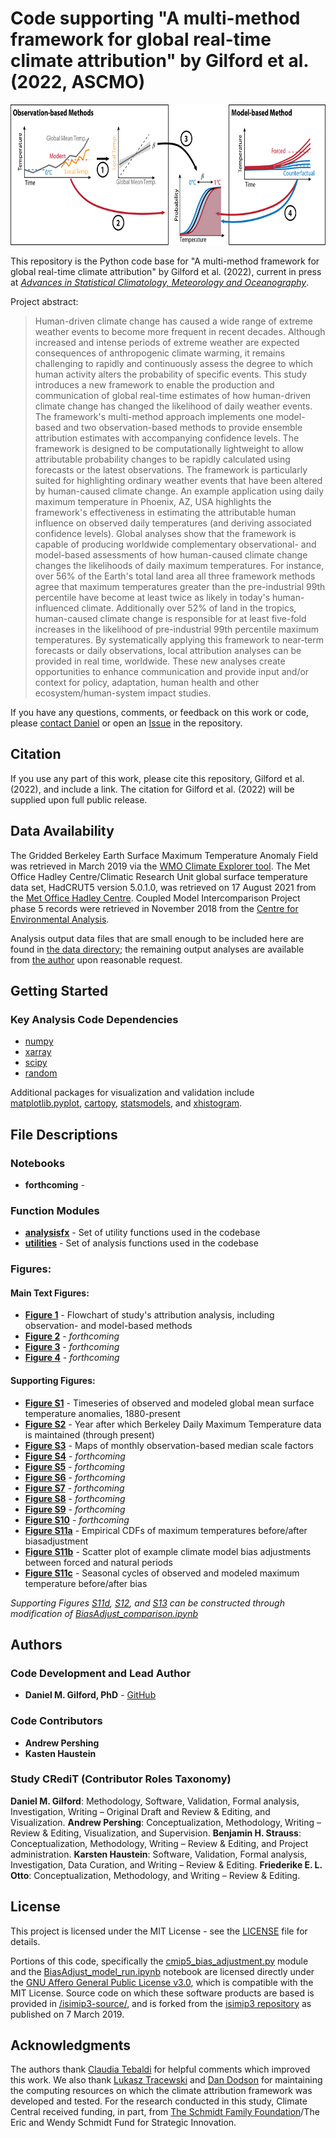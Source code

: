 # Code supporting "A multi-method framework for global real-time climate attribution" by Gilford et al. (2022, ASCMO)

<p align="center">
<img src="./paper_figures/main/fig1.png" alt="" width="720" height="225">
</p>

This repository is the Python code base for "A multi-method framework for global real-time climate attribution" by Gilford et al. (2022), current in press at *[Advances in Statistical Climatology, Meteorology and Oceanography](https://advances-statistical-climatology-meteorology-oceanography.net/)*.

Project abstract:

> Human-driven climate change has caused a wide range of extreme weather events to become more frequent in recent decades. Although increased and intense periods of extreme weather are expected consequences of anthropogenic climate warming, it remains challenging to rapidly and continuously assess the degree to which human activity alters the probability of specific events. This study introduces a new framework to enable the production and communication of global real-time estimates of how human-driven climate change has changed the likelihood of daily weather events. The framework's multi-method approach implements one model-based and two observation-based methods to provide ensemble attribution estimates with accompanying confidence levels. The framework is designed to be computationally lightweight to allow attributable probability changes to be rapidly calculated using forecasts or the latest observations. The framework is particularly suited for highlighting ordinary weather events that have been altered by human-caused climate change. An example application using daily maximum temperature in Phoenix, AZ, USA highlights the framework's effectiveness in estimating the attributable human influence on observed daily temperatures (and deriving associated confidence levels). Global analyses show that the framework is capable of producing worldwide complementary observational- and model-based assessments of how human-caused climate change changes the likelihoods of daily maximum temperatures. For instance, over 56\% of the Earth's total land area all three framework methods agree that maximum temperatures greater than the pre-industrial 99th percentile have become at least twice as likely in today's human-influenced climate. Additionally over 52\% of land in the tropics, human-caused climate change is responsible for at least five-fold increases in the likelihood of pre-industrial 99th percentile maximum temperatures. By systematically applying this framework to near-term forecasts or daily observations, local attribution analyses can be provided in real time, worldwide. These new analyses create opportunities to enhance communication and provide input and/or context for policy, adaptation, human health and other ecosystem/human-system impact studies.

If you have any questions, comments, or feedback on this work or code, please [contact Daniel](mailto:dgilford@climatecentral.org) or open an [Issue](https://github.com/climatecentral/gilford22_attframework/issues) in the repository.

## Citation

If you use any part of this work, please cite this repository, Gilford et al. (2022), and include a link. The citation for Gilford et al. (2022) will be supplied upon full public release.

## Data Availability

The Gridded Berkeley Earth Surface Maximum Temperature Anomaly Field was retrieved in March 2019 via the [WMO Climate Explorer tool](https://climexp.knmi.nl/select.cgi?id=someone@somewhere&field=berkeley_tmax_daily). The Met Office Hadley Centre/Climatic Research Unit global surface temperature data set, HadCRUT5 version 5.0.1.0, was retrieved on 17 August 2021 from the [Met Office Hadley Centre](https://www.metoffice.gov.uk/hadobs/hadcrut5/data/current/download.html). Coupled Model Intercomparison Project phase 5 records were retrieved in November 2018 from the [Centre for Environmental Analysis](https://help.ceda.ac.uk/article/4465-cmip5-data).

Analysis output data files that are small enough to be included here are found in [the data directory](./data/); the remaining output analyses are available from [the author](mailto:dgilford@climatecentral.org) upon reasonable request.

## Getting Started

### Key Analysis Code Dependencies

* [numpy](https://numpy.org/doc/stable/index.html)
* [xarray](https://docs.xarray.dev/en/stable/)
* [scipy](https://scipy.org/)
* [random](https://docs.python.org/3/library/random.html)

Additional packages for visualization and validation include [matplotlib.pyplot](https://matplotlib.org/stable/api/_as_gen/matplotlib.pyplot.html), [cartopy](https://scitools.org.uk/cartopy/docs/latest/), [statsmodels](https://www.statsmodels.org/stable/index.html), and [xhistogram](https://xhistogram.readthedocs.io/en/latest/).

## File Descriptions

### Notebooks

* **forthcoming** -

### Function Modules

* **[analysisfx](./analysisfx.py)** - Set of utility functions used in the codebase
* **[utilities](./utilities.py)** - Set of analysis functions used in the codebase

### Figures:

#### Main Text Figures:

* **[Figure 1](./paper_figures/main/fig1.png)** - Flowchart of study's attribution analysis, including observation- and model-based methods
* **[Figure 2](./paper_figures/main/fig2.pdf)** - _forthcoming_
* **[Figure 3](./paper_figures/main/fig3.pdf)** - _forthcoming_
* **[Figure 4](./paper_figures/main/fig2.pdf)** - _forthcoming_

#### Supporting Figures:

* **[Figure S1](./paper_figures/si/figS1.pdf)** - Timeseries of observed and modeled global mean surface temperature anomalies, 1880-present
* **[Figure S2](./paper_figures/si/figS2.pdf)** - Year after which Berkeley Daily Maximum Temperature data is maintained (through present)
* **[Figure S3](./paper_figures/si/figS3.pdf)** - Maps of monthly observation-based median scale factors
* **[Figure S4](./paper_figures/si/figS4.pdf)** - _forthcoming_
* **[Figure S5](./paper_figures/si/figS5.pdf)** - _forthcoming_
* **[Figure S6](./paper_figures/si/figS6.pdf)** - _forthcoming_
* **[Figure S7](./paper_figures/si/figS7.pdf)** - _forthcoming_
* **[Figure S8](./paper_figures/si/figS8.pdf)** - _forthcoming_
* **[Figure S9](./paper_figures/si/figS9.pdf)** - _forthcoming_
* **[Figure S10](./paper_figures/si/figS10.pdf)** - _forthcoming_
* **[Figure S11a](./paper_figures/si/figS11a.pdf)** - Empirical CDFs of maximum temperatures before/after biasadjustment
* **[Figure S11b](./paper_figures/si/figS11b.pdf)** - Scatter plot of example climate model bias adjustments between forced and natural periods
* **[Figure S11c](./paper_figures/si/figS11c.pdf)** - Seasonal cycles of observed and modeled maximum temperature before/after bias

_Supporting Figures [S11d](./paper_figures/si/figS11d.pdf), [S12](./paper_figures/si/figS12.pdf), and [S13](./paper_figures/si/figS13.pdf) can be constructed through modification of [BiasAdjust_comparison.ipynb](./BiasAdjust_comparison.ipynb)_

## Authors

### Code Development and Lead Author
* **Daniel M. Gilford, PhD** - [GitHub](https://github.com/dgilford)

### Code Contributors

* **Andrew Pershing**
* **Kasten Haustein** 

### Study CRediT (Contributor Roles Taxonomy)
**Daniel M. Gilford**: Methodology, Software, Validation, Formal analysis, Investigation, Writing – Original Draft and Review & Editing, and Visualization.
**Andrew Pershing**: Conceptualization, Methodology, Writing – Review & Editing, Visualization, and Supervision.
**Benjamin H. Strauss**: Conceptualization, Methodology, Writing – Review & Editing, and Project administration.
**Karsten Haustein**: Software, Validation, Formal analysis, Investigation, Data Curation, and Writing – Review & Editing.
**Friederike E. L. Otto**: Conceptualization, Methodology, and Writing – Review & Editing.

## License

This project is licensed under the MIT License - see the [LICENSE](LICENSE) file for details.

Portions of this code, specifically the [cmip5_bias_adjustment.py](./cmip5_bias_adjustment.py) module and the [BiasAdjust_model_run.ipynb](./BiasAdjust_model_run.ipynb) notebook are licensed directly under the [GNU Affero General Public License v3.0](https://www.gnu.org/licenses/agpl-3.0.en.html), which is compatible with the MIT License. Source code on which these software products are based is provided in  [/isimip3-source/](./isimip3-source/), and is forked from the [isimip3 repository](https://github.com/ssobie/isimip3) as published on 7 March 2019.

## Acknowledgments

The authors thank [Claudia Tebaldi](https://www.climatecentral.org/what-we-do/people/claudia_tebaldi) for helpful comments which improved this work. We also thank [Lukasz Tracewski](https://www.linkedin.com/in/lukasztracewski/) and [Dan Dodson](https://www.climatecentral.org/what-we-do/people/dan-dodson) for maintaining the computing resources on which the climate attribution framework was developed and tested. For the research conducted in this study, Climate Central received funding, in part, from [The Schmidt Family Foundation](https://tsffoundation.org/)/The Eric and Wendy Schmidt Fund for Strategic Innovation.
